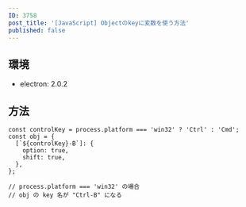 ```yaml
---
ID: 3758
post_title: '[JavaScript] Objectのkeyに変数を使う方法'
published: false
---
```

<h2>環境</h2>

<ul>
<li>electron: 2.0.2</li>
</ul>

<h2>方法</h2>

<pre><code class="language-js">const controlKey = process.platform === 'win32' ? 'Ctrl' : 'Cmd';
const obj = {
  [`${controlKey}-B`]: {
    option: true,
    shift: true,
  },
};

// process.platform === 'win32' の場合
// obj の key 名が "Ctrl-B" になる
</code></pre>